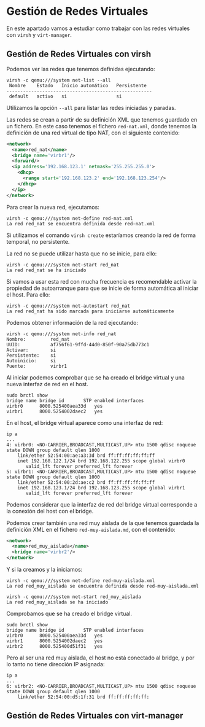 # Gestión de Redes Virtuales

En este apartado vamos  a estudiar como trabajar con las redes virtuales con `virsh` y `virt-manager`.

## Gestión de Redes Virtuales con virsh

Podemos ver las redes que tenemos definidas ejecutando:

```
virsh -c qemu:///system net-list --all
 Nombre    Estado   Inicio automático   Persistente
-----------------------------------------------------
 default   activo   si                  si
```

Utilizamos la opción `--all` para listar las redes iniciadas y paradas.

Las redes se crean a partir de su definición XML que tenemos guardado en un fichero. En este caso tenemos el fichero `red-nat.xml`, donde tenemos la definición de una red virtual de tipo NAT, con el siguiente contenido:

```xml
<network>
  <name>red_nat</name>
  <bridge name='virbr1'/>
  <forward/>
  <ip address='192.168.123.1' netmask='255.255.255.0'>
    <dhcp>
      <range start='192.168.123.2' end='192.168.123.254'/>
    </dhcp>
  </ip>
</network>
```

Para crear la nueva red, ejecutamos:

```
virsh -c qemu:///system net-define red-nat.xml
La red red_nat se encuentra definida desde red-nat.xml
```

Si utilizamos el comando `virsh create` estaríamos creando la red de forma temporal, no persistente.

La red no se puede utilizar hasta que no se inicie, para ello:

```
virsh -c qemu:///system net-start red_nat
La red red_nat se ha iniciado
```

Si vamos a usar esta red con mucha frecuencia es recomendable activar la propiedad de autoarranque para que se inicie de forma automática al iniciar el host. Para ello:

```
virsh -c qemu:///system net-autostart red_nat
La red red_nat ha sido marcada para iniciarse automáticamente
```

Podemos obtener información de la red ejecutando:

```
virsh -c qemu:///system net-info red_nat
Nombre:         red_nat
UUID:           af756f61-9ffd-44d0-850f-90a75db773c1
Activar:        si
Persistente:    si
Autoinicio:     si
Puente:         virbr1
```

Al iniciar podemos comprobar que se ha creado el bridge virtual y una nueva interfaz de red en el host.

```
sudo brctl show
bridge name	bridge id		STP enabled	interfaces
virbr0		8000.525400aea33d	yes		
virbr1		8000.5254002daec2	yes	
```

En el host, el bridge virtual aparece como una interfaz de red:

```
ip a
...
4: virbr0: <NO-CARRIER,BROADCAST,MULTICAST,UP> mtu 1500 qdisc noqueue state DOWN group default qlen 1000
    link/ether 52:54:00:ae:a3:3d brd ff:ff:ff:ff:ff:ff
    inet 192.168.122.1/24 brd 192.168.122.255 scope global virbr0
       valid_lft forever preferred_lft forever
5: virbr1: <NO-CARRIER,BROADCAST,MULTICAST,UP> mtu 1500 qdisc noqueue state DOWN group default qlen 1000
    link/ether 52:54:00:2d:ae:c2 brd ff:ff:ff:ff:ff:ff
    inet 192.168.123.1/24 brd 192.168.123.255 scope global virbr1
       valid_lft forever preferred_lft forever
```

Podemos considerar que la interfaz de red del bridge virtual corresponde a la conexión del host con el bridge.



Podemos crear también una red muy aislada de la que tenemos guardada la definición XML en el fichero `red-muy-aislada.md`, con el contenido:

```xml
<network>
  <name>red_muy_aislada</name>
  <bridge name='virbr2'/>
</network>
```

Y si la creamos y la iniciamos:

```
virsh -c qemu:///system net-define red-muy-aislada.xml
La red red_muy_aislada se encuentra definida desde red-muy-aislada.xml

virsh -c qemu:///system net-start red_muy_aislada
La red red_muy_aislada se ha iniciado
```

Comprobamos que se ha creado el bridge virtual. 

```
sudo brctl show
bridge name	bridge id		STP enabled	interfaces
virbr0		8000.525400aea33d	yes		
virbr1		8000.5254002daec2	yes		
virbr2		8000.525400d51f31	yes
```

Pero al ser una red muy aislada, el host no está conectado al bridge, y por lo tanto no tiene dirección IP asignada:

```
ip a
...
6: virbr2: <NO-CARRIER,BROADCAST,MULTICAST,UP> mtu 1500 qdisc noqueue state DOWN group default qlen 1000
    link/ether 52:54:00:d5:1f:31 brd ff:ff:ff:ff:ff:
```

## Gestión de Redes Virtuales con virt-manager
